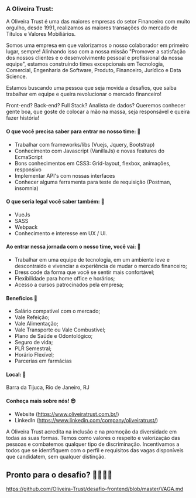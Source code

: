 ### A Oliveira Trust:
A Oliveira Trust é uma das maiores empresas do setor Financeiro com muito orgulho, desde 1991, realizamos as maiores transações do mercado de Títulos e Valores Mobiliários.

Somos uma empresa em que valorizamos o nosso colaborador em primeiro lugar, sempre! Alinhando isso com a nossa missão "Promover a satisfação dos nossos clientes e o desenvolvimento pessoal e profissional da nossa equipe", estamos construindo times excepcionais em Tecnologia, Comercial, Engenharia de Software, Produto, Financeiro, Jurídico e Data Science.

Estamos buscando uma pessoa que seja movida a desafios, que saiba trabalhar em equipe e queira revolucionar o mercado financeiro!

Front-end? Back-end? Full Stack? Analista de dados? Queremos conhecer gente boa, que goste de colocar a mão na massa, seja responsável e queira fazer história!

#### O que você precisa saber para entrar no nosso time: 🚀
- Trabalhar com frameworks/libs (Vuejs, Jquery, Bootstrap)
- Conhecimento com Javascript (VanillaJs) e novas features do EcmaScript
- Bons conhecimentos em CSS3: Grid-layout, flexbox, animações, responsivo
- Implementar API's com nossas interfaces
- Conhecer alguma ferramenta para teste de requisição (Postman, insomnia)

#### O que seria legal você saber também: 🚀
 - VueJs
 - SASS
 - Webpack
 - Conhecimento e interesse em UX / UI.

#### Ao entrar nessa jornada com o nosso time, você vai: 🚀
- Trabalhar em uma equipe de tecnologia, em um ambiente leve e descontraído e vivenciar a experiência de mudar o mercado financeiro;
- Dress code da forma que você se sentir mais confortável;
- Flexibilidade para home office e horários;
- Acesso a cursos patrocinados pela empresa;

#### Benefícios 🚀
- Salário compatível com o mercado;
- Vale Refeição;
- Vale Alimentação;
- Vale Transporte ou Vale Combustível;
- Plano de Saúde e Odontológico;
- Seguro de vida;
- PLR Semestral;
- Horário Flexível;
- Parcerias em farmácias

#### Local: 🚀
Barra da Tijuca, Rio de Janeiro, RJ

#### Conheça mais sobre nós! :sunglasses:
- Website (https://www.oliveiratrust.com.br/)
- LinkedIn (https://www.linkedin.com/company/oliveiratrust/)

A Oliveira Trust acredita na inclusão e na promoção da diversidade em todas as suas formas. Temos como valores o respeito e valorização das pessoas e combatemos qualquer tipo de discriminação. Incentivamos a todos que se identifiquem com o perfil e requisitos das vagas disponíveis que candidatem, sem qualquer distinção.

## Pronto para o desafio? 🚀🚀🚀🚀
https://github.com/Oliveira-Trust/desafio-frontend/blob/master/VAGA.md
